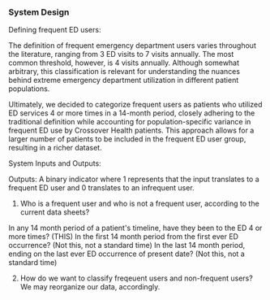 ### System Design

Defining frequent ED users: 

The definition of frequent emergency department users varies throughout the literature, ranging from 3 ED visits to 7 visits annually. The most common threshold, however, is 4 visits annually. Although somewhat arbitrary, this classification is relevant for understanding the nuances behind extreme emergency department utilization in different patient populations. 

Ultimately, we decided to categorize frequent users as patients who utilized ED services 4 or more times in a 14-month period, closely adhering to the traditional definition while accounting for population-specific variance in frequent ED use by Crossover Health patients. This approach allows for a larger number of patients to be included in the frequent ED user group, resulting in a richer dataset.

System Inputs and Outputs:

Outputs: A binary indicator where 1 represents that the input translates to a frequent ED user and 0 translates to an infrequent user.

1. Who is a frequent user and who is not a frequent user, according to the current data sheets?

In any 14 month period of a patient's timeline, have they been to the ED 4 or more times? (THIS)
In the first 14 month period from the first ever ED occurrence? (Not this, not a standard time)
In the last 14 month period, ending on the last ever ED occurrence of present date? (Not this, not a standard time)

2. How do we want to classify freqeuent users and non-frequent users? We may reorganize our data, accordingly.
